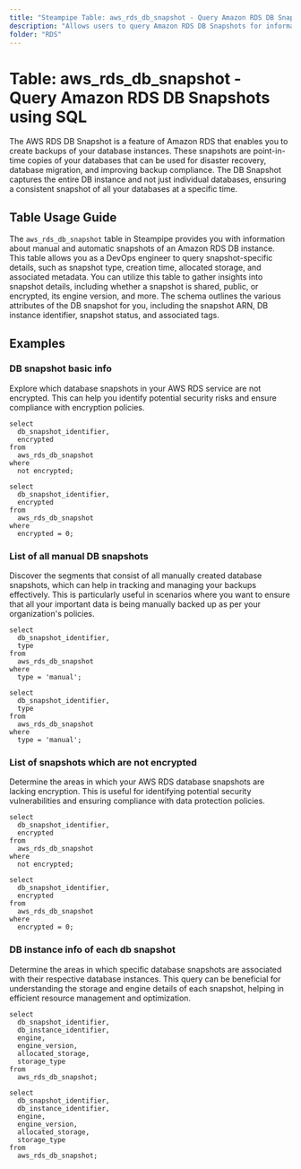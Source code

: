 ```yaml
---
title: "Steampipe Table: aws_rds_db_snapshot - Query Amazon RDS DB Snapshots using SQL"
description: "Allows users to query Amazon RDS DB Snapshots for information regarding manual and automatic snapshots of an Amazon RDS DB instance."
folder: "RDS"
---
```


# Table: aws_rds_db_snapshot - Query Amazon RDS DB Snapshots using SQL

The AWS RDS DB Snapshot is a feature of Amazon RDS that enables you to create backups of your database instances. These snapshots are point-in-time copies of your databases that can be used for disaster recovery, database migration, and improving backup compliance. The DB Snapshot captures the entire DB instance and not just individual databases, ensuring a consistent snapshot of all your databases at a specific time.

## Table Usage Guide

The `aws_rds_db_snapshot` table in Steampipe provides you with information about manual and automatic snapshots of an Amazon RDS DB instance. This table allows you as a DevOps engineer to query snapshot-specific details, such as snapshot type, creation time, allocated storage, and associated metadata. You can utilize this table to gather insights into snapshot details, including whether a snapshot is shared, public, or encrypted, its engine version, and more. The schema outlines the various attributes of the DB snapshot for you, including the snapshot ARN, DB instance identifier, snapshot status, and associated tags.

## Examples

### DB snapshot basic info
Explore which database snapshots in your AWS RDS service are not encrypted. This can help you identify potential security risks and ensure compliance with encryption policies.

```sql+postgres
select
  db_snapshot_identifier,
  encrypted
from
  aws_rds_db_snapshot
where
  not encrypted;
```

```sql+sqlite
select
  db_snapshot_identifier,
  encrypted
from
  aws_rds_db_snapshot
where
  encrypted = 0;
```


### List of all manual DB snapshots
Discover the segments that consist of all manually created database snapshots, which can help in tracking and managing your backups effectively. This is particularly useful in scenarios where you want to ensure that all your important data is being manually backed up as per your organization's policies.

```sql+postgres
select
  db_snapshot_identifier,
  type
from
  aws_rds_db_snapshot
where
  type = 'manual';
```

```sql+sqlite
select
  db_snapshot_identifier,
  type
from
  aws_rds_db_snapshot
where
  type = 'manual';
```


### List of snapshots which are not encrypted
Determine the areas in which your AWS RDS database snapshots are lacking encryption. This is useful for identifying potential security vulnerabilities and ensuring compliance with data protection policies.

```sql+postgres
select
  db_snapshot_identifier,
  encrypted
from
  aws_rds_db_snapshot
where
  not encrypted;
```

```sql+sqlite
select
  db_snapshot_identifier,
  encrypted
from
  aws_rds_db_snapshot
where
  encrypted = 0;
```


### DB instance info of each db snapshot
Determine the areas in which specific database snapshots are associated with their respective database instances. This query can be beneficial for understanding the storage and engine details of each snapshot, helping in efficient resource management and optimization.

```sql+postgres
select
  db_snapshot_identifier,
  db_instance_identifier,
  engine,
  engine_version,
  allocated_storage,
  storage_type
from
  aws_rds_db_snapshot;
```

```sql+sqlite
select
  db_snapshot_identifier,
  db_instance_identifier,
  engine,
  engine_version,
  allocated_storage,
  storage_type
from
  aws_rds_db_snapshot;
```